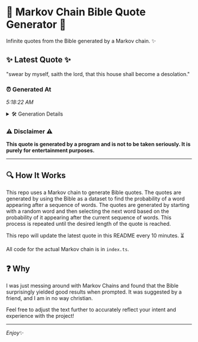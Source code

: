 # 📖 Markov Chain Bible Quote Generator 📖

Infinite quotes from the Bible generated by a Markov chain. ✨

## ✨ Latest Quote ✨
"swear by myself, saith the lord, that this house shall become a desolation."

### ⏰ Generated At
*5:18:22 AM*

<details>
    <summary>🛠️ Generation Details</summary>
    <p>
        <strong>🌱 Seed:</strong> swear<br>
        <strong>🔄 Iterations:</strong> 12<br>
        <strong>📜 Context History:</strong><br>[ swear ]: by<br>[ swear, by ]: myself,<br>[ swear, by, myself, ]: saith<br>[ swear, by, myself,, saith ]: the<br>[ swear, by, myself,, saith, the ]: lord,<br>[ swear, by, myself,, saith, the, lord, ]: that<br>[ by, myself,, saith, the, lord,, that ]: this<br>[ myself,, saith, the, lord,, that, this ]: house<br>[ saith, the, lord,, that, this, house ]: shall<br>[ the, lord,, that, this, house, shall ]: become<br>[ lord,, that, this, house, shall, become ]: a<br>[ that, this, house, shall, become, a ]: desolation.<br>
    </p>
</details>

### ⚠️ Disclaimer ⚠️
**This quote is generated by a program and is not to be taken seriously. It is purely for entertainment purposes.**

---

## 🔍 How It Works

This repo uses a Markov chain to generate Bible quotes. The quotes are generated by using the Bible as a dataset to find the probability of a word appearing after a sequence of words. The quotes are generated by starting with a random word and then selecting the next word based on the probability of it appearing after the current sequence of words. This process is repeated until the desired length of the quote is reached.

This repo will update the latest quote in this README every 10 minutes. ⏳

All code for the actual Markov chain is in `index.ts`.

## ❓ Why

I was just messing around with Markov Chains and found that the Bible surprisingly yielded good results when prompted. 
It was suggested by a friend, and I am in no way christian.

Feel free to adjust the text further to accurately reflect your intent and experience with the project!

---

*Enjoy*✨
